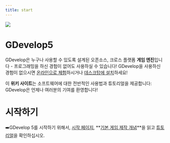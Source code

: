 ```yaml
---
title: start
---
```

![](/logocompleteeffecttranparent400x100.png)

# GDevelop5

GDevelop은 누구나 사용할 수 있도록 설계된 오픈소스, 크로스 플랫폼 **게임 엔진**입니다 - 프로그래밍을 하신 경험이 없어도 사용하실 수 있습니다! GDevelop을 사용하신 경험이 없으시면 [온라인으로 체험](https://editor.gdevelop.io)하시거나 [데스크탑에 설치](http://gdevelop.io/download)하세요!

이 **위키 사이트**는 소프트웨어에 대한 전반적인 사용법과 튜토리얼을 제공합니다: GDevelop은 언제나 여러분의 기여를 환영합니다!

# 시작하기

➡️GDevelop 5를 시작하기 위해서, [시작 페이지](/gdevelop5/getting_started), **[기본 게임 제작 개념](/gdevelop5/tutorials/basic-game-making-concepts)**을 읽고 [튜토리얼](/gdevelop5/tutorials)을 확인하십시오.
